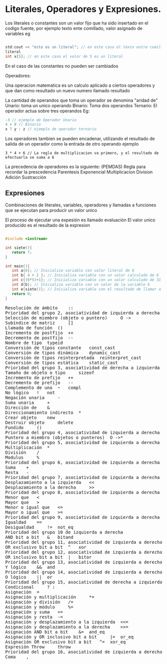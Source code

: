Literales, Operadores y Expresiones.
===

Los literales o constantes son un valor fijo que ha sido insertado en el codigo
fuente, por ejemplo texto ente comillado, valor asignado de variables
eg
```c++

std:cout << "esto es un literal"; // en este caso el texto entre comillas es un
literal
int x{5}; // en este caso el valor de 5 es un literal
```

En el caso de las constantes no pueden ser cambiados

Operadores:

Una operacion matematica es un calculo aplicado a ciertos operadores y que dan
como resultado un nuevo numero llamado resultado

La cantidad de operandos que toma un operador se denomina "aridad de"
Unario: toma un unico operando
Binario: Toma dos operandos
Ternario: El operador actua sobre tres operandos
Eg:
```c++
-3 // ejemplo de Operador Unario
4 + 8 // Binario
x ? y : z // ejemplo de operador ternario
```

Los operadores tambien se pueden encadenar, utilizando el resultado de salida
de un operador como la entrada de otro operando
ejemplo
```
3 * 4 + 6 // La regla de multiplicacion va primero, y el resultado de
efectuarla se suma a 6
```
La precedencia de operadores es la siguiente:
(PEMDAS) Regla para recordar la prescedencia
Parentesis
Exponencial
Multiplicacion
Division
Adición
Sustracción

Expresiones
---
Combinaciones de literales, variables,  operadores y llamadas a funciones que
se ejecutan para producir un valor unico

El proceso de ejecutar una expesión es llamado evaluación
El valor unico producido es el resultado de la expresion

```c++

#include <iostream>

int siete(){
   return 7;
}

int main(){
   int a{6}; // Inicializa variable con valor literal de 6
   int b{ 4 + 2 }; // Inicializa variable con un valor calculado de 6
   int c{(6*5)+1}; // Inicializa variable con un valor calculado de 31
   int d{b}; // Inicializa variable con un valor de la variable b
   int e{siete()}; // Inicializa variable con el resultado de llamar a la función siete el cual es 7.
   return 0;
}
```

<pre>
Resolución de ámbito    ::  
Prioridad del grupo 2, asociatividad de izquierda a derecha         
Selección de miembro (objeto o puntero)     O ->    
Subíndice de matriz     []  
Llamada de función  ()  
Incremento de postfijo  ++  
Decremento de postfijo  --  
Nombre de tipo  typeid  
Conversión de tipos constante   const_cast  
Conversión de tipos dinámica    dynamic_cast    
Conversión de tipos reinterpretada  reinterpret_cast    
Conversión de tipos estática    static_cast     
Prioridad del grupo 3, asociatividad de derecha a izquierda         
Tamaño de objeto o tipo     sizeof  
Incremento de prefijo   ++  
Decremento de prefijo   --  
Complemento de uno  ~   compl
No lógico   !   not
Negación unaria     -   
Suma unaria     +   
Dirección de    &   
Direccionamiento indirecto  *   
Crear objeto    new     
Destruir objeto     delete  
Fundido     ()  
Prioridad del grupo 4, asociatividad de izquierda a derecha         
Puntero a miembro (objetos o punteros)  O ->*   
Prioridad del grupo 5, asociatividad de izquierda a derecha         
Multiplicación  *   
División    /   
Modulus     %   
Prioridad del grupo 6, asociatividad de izquierda a derecha         
Suma    +   
Resta   -   
Prioridad del grupo 7, asociatividad de izquierda a derecha         
Desplazamiento a la izquierda   <<  
Desplazamiento a la derecha     >>  
Prioridad del grupo 8, asociatividad de izquierda a derecha         
Menor que   <   
Mayor que   >   
Menor o igual que   <=  
Mayor o igual que   >=  
Prioridad del grupo 9, asociatividad de izquierda a derecha         
Igualdad    ==  
Desigualdad     !=  not_eq
Prioridad del grupo 10 de izquierda a derecha       
AND bit a bit   &   bitand
Prioridad del grupo 11, asociatividad de izquierda a derecha        
OR exclusivo bit a bit  ^   xor
Prioridad del grupo 12, asociatividad de izquierda a derecha        
OR inclusivo bit a bit  |   bitor
Prioridad del grupo 13, asociatividad de izquierda a derecha        
Y lógico    &&  and
Prioridad del grupo 14, asociatividad de izquierda a derecha        
O lógico    ||  or
Prioridad del grupo 15, asociatividad de derecha a izquierda        
Condicional     ? :     
Asignación  =   
Asignación y multiplicación     *=  
Asignación y división   /=  
Asignación y módulo     %=  
Asignación y suma   +=  
Asignación y resta  -=  
Asignación y desplazamiento a la izquierda  <<=     
Asignación y desplazamiento a la derecha    >>=     
Asignación AND bit a bit    &=  and_eq
Asignación y OR inclusivo bit a bit     |=  or_eq
Asignación OR exclusivo bit a bit   ^=  xor_eq
Expresión Throw     throw   
Prioridad del grupo 16, asociatividad de izquierda a derecha        
Coma    ,   
</pre>

